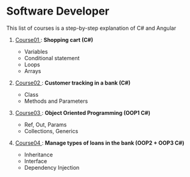 # Software Developer
This list of courses is a step-by-step explanation of C# and Angular

1. <a href="https://github.com/DzhansuHalim/Software_Developer/tree/main/Course01/Course01"> Course01 </a>: <b> Shopping cart (C#) </b>
    <ul>
      <li>Variables</li>
      <li>Conditional statement</li>
      <li>Loops</li>
      <li>Arrays</li>
  
    </ul>
2. <a href="https://github.com/DzhansuHalim/Software_Developer/tree/main/Course02/Course02"> Course02 </a>: <b> Customer tracking in a bank (C#) </b>
    <ul>
      <li>Class</li>
      <li>Methods and Parameters</li>
    </ul>
    
 3. <a href="https://github.com/DzhansuHalim/Software_Developer/tree/main/Course03/Course03"> Course03 </a>: <b> Object Oriented Programming (OOP1 C#) </b>
    <ul>
      <li>Ref, Out, Params</li>
      <li>Collections, Generics</li>
    </ul>

 4. <a href="https://github.com/DzhansuHalim/Software_Developer/tree/main/Course04"> Course04 </a>: <b> Manage types of loans in the bank (OOP2 + OOP3 C#) </b>
    <ul>
      <li>Inheritance</li>
      <li>Interface</li>
      <li>Dependency Injection</li> 
    </ul>
